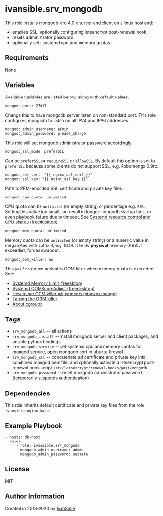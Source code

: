 # ivansible.srv_mongodb

This role installs mongodb-org 4.0.x server and client on a linux host and:
- enables SSL, optionally configuring letsencrypt post-renewal hook;
- resets administrator password
- optionally sets systemd cpu and memory quotas.


## Requirements

None


## Variables

Available variables are listed below, along with default values.

    mongodb_port: 27017
Change this to have mongodb server listen on non-standard port.
This role configures mongodb to listen on all IPV4 and IPV6 addresses.

    mongodb_admin_username: admin
    mongodb_admin_password: please_change
This role will set mongodb administrator password accordingly.

    mongodb_ssl_mode: preferSSL
Can be `preferSSL` or `requireSSL` or `allowSSL`.
By default this option is set to `preferSSL` because some clients
do not support SSL, e.g. Robomongo 0.9rc.

    mongodb_ssl_cert: "{{ nginx_ssl_cert }}"
    mongodb_ssl_key: "{{ nginx_ssl_key }}"
Path to PEM-encoded SSL certificate and private key files.

    mongodb_cpu_quota: unlimited
CPU quota can be `unlimited` (or empty string) or percentage e.g. `50%`.
Setting this value too small can result in longer mongodb startup time,
or even playbook failure due to timeout.
See [Systemd resource control and CPU shares (freedesktop)](https://www.freedesktop.org/software/systemd/man/systemd.resource-control.html#CPUShares=weight)

    mongodb_mem_quota: unlimited
Memory quota can be `unlimited` (or empty string) or a numeric value in
megabytes with suffix `M`, e.g. `512M`. It limits **physical** memory (RSS).
If exceeded, forces swapout.

    mongodb_oom_killer: no
This `yes` / `no` option activates OOM killer when memory quota is exceeded.
See:
- [Systemd Memory Limit (freesktop)](https://www.freedesktop.org/software/systemd/man/systemd.resource-control.html#MemoryLimit=bytes)
- [Systemd OOMScoreAdjust (freedesktop)](https://www.freedesktop.org/software/systemd/man/systemd.exec.html#OOMScoreAdjust=)
- [How to set OOM killer adjustments (stackexchange)](http://unix.stackexchange.com/questions/58872/how-to-set-oom-killer-adjustments-for-daemons-permanently)
- [Taming the OOM killer](https://lwn.net/Articles/317814)
- [About cgroups](https://habrahabr.ru/company/selectel/blog/303190)


## Tags

- `srv_mongodb_all` -- all actions
- `srv_mongodb_install` -- install mongodb server and client packages,
                           and ansible python bindings
- `srv_mongodb_service` -- set systemd cpu and memory quotas for mongod service,
                           open mongodb port in ubuntu firewall
- `srv_mongodb_ssl` -- concatenate ssl certificate and private key into combined
                       mongod pem file, and optionally activate a letsencrypt
                       post-renewal hook script
                       `/etc/letsencrypt/renewal-hooks/post/mongodb`.
- `srv_mongodb_password` -- reset mongodb administrator password
                            (temporarily suspends authentication)


## Dependencies

This role inherits default certificate and private key files
from the role `ivansible.nginx_base`.


## Example Playbook

    - hosts: db-host
      roles:
         - role: ivansible.srv_mongodb
           mongodb_admin_username: admin
           mongodb_admin_password: secret6


## License

MIT

## Author Information

Created in 2018-2020 by [IvanSible](https://github.com/ivansible)
